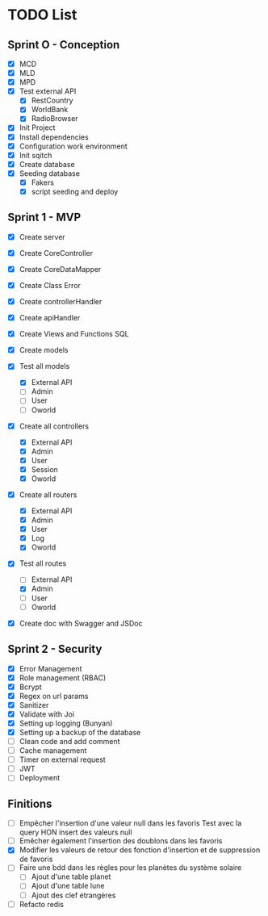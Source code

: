 # TODO List

## Sprint O - Conception

- [X] MCD
- [X] MLD
- [X] MPD
- [X] Test external API
  - [X] RestCountry
  - [X] WorldBank
  - [X] RadioBrowser
- [X] Init Project
- [X] Install dependencies
- [X] Configuration work environment
- [X] Init sqitch
- [X] Create database
- [X] Seeding database
  - [X] Fakers
  - [X] script seeding and deploy

## Sprint 1 - MVP

- [X] Create server
- [X] Create CoreController
- [X] Create CoreDataMapper
- [X] Create Class Error
- [X] Create controllerHandler
- [X] Create apiHandler

- [X] Create Views and Functions SQL
- [X] Create models
- [X] Test all models
  - [X] External API
  - [ ] Admin
  - [ ] User
  - [ ] Oworld
- [X] Create all controllers
  - [X] External API
  - [X] Admin
  - [X] User
  - [X] Session
  - [X] Oworld
- [X] Create all routers
  - [X] External API
  - [X] Admin
  - [X] User
  - [X] Log
  - [X] Oworld
- [X] Test all routes
  - [ ] External API
  - [X] Admin
  - [ ] User
  - [ ] Oworld

- [X] Create doc with Swagger and JSDoc

## Sprint 2 - Security

- [X] Error Management
- [X] Role management (RBAC)
- [X] Bcrypt
- [X] Regex on url params
- [X] Sanitizer
- [X] Validate with Joi
- [X] Setting up logging (Bunyan)
- [X] Setting up a backup of the database
- [ ] Clean code and add comment
- [ ] Cache management
- [ ] Timer on external request
- [ ] JWT
- [ ] Deployment

## Finitions

- [ ] Empêcher l'insertion d'une valeur null dans les favoris
Test avec la query HON insert des valeurs null
- [ ] Emêcher également l'insertion des doublons dans les favoris
- [X] Modifier les valeurs de retour des fonction d'insertion et de suppression de favoris
- [ ] Faire une bdd dans les règles pour les planètes du système solaire
  - [ ] Ajout d'une table planet
  - [ ] Ajout d'une table lune
  - [ ] Ajout des clef étrangères
- [ ] Refacto redis
